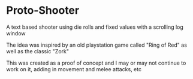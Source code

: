 # Proto-Shooter

A text based shooter using die rolls and fixed values with a scrolling log window

The idea was inspired by an old playstation game called "Ring of Red" as well as the classic "Zork"

This was created as a proof of concept and I may or may not continue to work on it, adding in movement and melee attacks, etc
